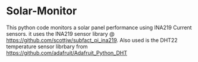 # Solar-Monitor
This python code monitors a solar panel performance using INA219 Current sensors. it uses the INA219 sensor library @ https://github.com/scottjw/subfact_pi_ina219.
Also used is the DHT22 temperature sensor librbary from https://github.com/adafruit/Adafruit_Python_DHT

